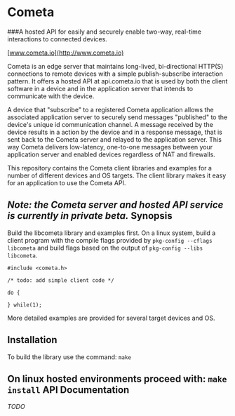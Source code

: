 Cometa
======
###A hosted API for easily and securely enable two-way, real-time interactions to connected devices.

[www.cometa.io](http://www.cometa.io)

Cometa is an edge server that maintains long-lived, bi-directional HTTP(S) connections to remote devices with a simple publish-subscribe interaction pattern. It offers a hosted API at api.cometa.io that is used by both the client software in a device and in the application server that intends to communicate with the device.

A device that "subscribe" to a registered Cometa application allows the associated application server to securely send messages "published" to the device's unique id communication channel. A message received by the device results in a action by the device and in a response message, that is sent back to the Cometa server and relayed to the application server. This way Cometa delivers low-latency, one-to-one messages between your application server and enabled devices regardless of NAT and firewalls.

This repository contains the Cometa client libraries and examples for a number of different devices and OS targets. The client library makes it easy for an application to use the Cometa API.

*Note: the Cometa server and hosted API service is currently in private beta.*
Synopsis
--------
Build the libcometa library and examples first. On a linux system, build a client program with the compile flags provided by `pkg-config --cflags libcometa`
and build flags based on the output of `pkg-config --libs libcometa`.

	#include <cometa.h>

	/* todo: add simple client code */
	
	do {
	
	} while(1);

More detailed examples are provided for several target devices and OS.

Installation
--------
To build the library use the command:
`make`

On linux hosted environments proceed with:
`make install`
API Documentation
--------
*TODO*